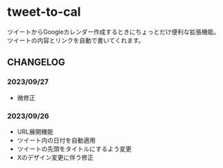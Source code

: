 # tweet-to-cal

ツイートからGoogleカレンダー作成するときにちょっとだけ便利な拡張機能。ツイートの内容とリンクを自動で書いてくれます。

## CHANGELOG

### 2023/09/27

- 微修正

### 2023/09/26

- URL展開機能
- ツイート内の日付を自動適用
- ツイートの先頭をタイトルにするよう変更
- Xのデザイン変更に伴う修正